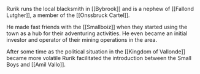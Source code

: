Rurik runs the local blacksmith in [[Bybrook]] and is a nephew of [[Fallond Lutgher]], a member of the [[Onssbruck Cartel]]. 

He made fast friends with the [[Smallboiz]] when they started using the town as a hub for their adventuring activities. He even became an initial investor and operator of their mining operations in the area. 

After some time as the political situation in the [[Kingdom of Vallonde]] became more volatile Rurik facilitated the introduction between the Small Boys and [[Amil Vallo]]. 